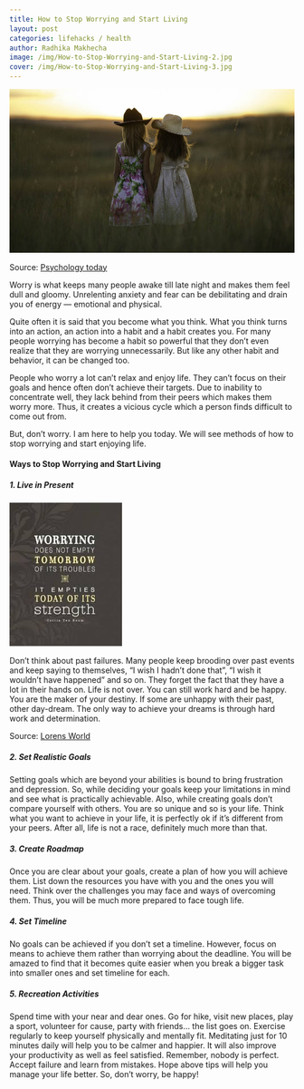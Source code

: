 ```yaml
---
title: How to Stop Worrying and Start Living
layout: post
categories: lifehacks / health
author: Radhika Makhecha
image: /img/How-to-Stop-Worrying-and-Start-Living-2.jpg
cover: /img/How-to-Stop-Worrying-and-Start-Living-3.jpg
---
```


![Existential - How to Stop Worrying and Start Living](/img/How-to-Stop-Worrying-and-Start-Living.jpg)

Source: [Psychology today](https://www.psychologytoday.com/)

Worry is what keeps many people awake till late night and makes them feel dull and gloomy. Unrelenting anxiety and fear can be debilitating and drain you of energy — emotional and physical.

Quite often it is said that you become what you think. What you think turns into an action, an action into a habit and a habit creates you. For many people worrying has become a habit so powerful that they don’t even realize that they are worrying unnecessarily. But like any other habit and behavior, it can be changed too.

People who worry a lot can’t relax and enjoy life. They can’t focus on their goals and hence often don’t achieve their targets. Due to inability to concentrate well, they lack behind from their peers which makes them worry more. Thus, it creates a vicious cycle which a person finds difficult to come out from.

But, don’t worry. I am here to help you today. We will see methods of how to stop worrying and start enjoying life.

#### Ways to Stop Worrying and Start Living

##### 1. Live in Present

![Existential - How to Stop Worrying and Start Living](/img/How-to-Stop-Worrying-and-Start-Living-4.jpg)

Don’t think about past failures. Many people keep brooding over past events and keep saying to themselves, “I wish I hadn’t done that”, “I wish it wouldn’t have happened” and so on. They forget the fact that they have a lot in their hands on. Life is not over. You can still work hard and be happy. You are the maker of your destiny. If some are unhappy with their past, other day-dream. The only way to achieve your dreams is through hard work and determination.

Source: [Lorens World](http://www.lorensworld.com)

##### 2. Set Realistic Goals
Setting goals which are beyond your abilities is bound to bring frustration and depression. So, while deciding your goals keep your limitations in mind and see what is practically achievable. Also, while creating goals don’t compare yourself with others. You are so unique and so is your life. Think what you want to achieve in your life, it is perfectly ok if it’s different from your peers. After all, life is not a race, definitely much more than that.

##### 3. Create Roadmap
Once you are clear about your goals, create a plan of how you will achieve them. List down the resources you have with you and the ones you will need. Think over the challenges you may face and ways of overcoming them. Thus, you will be much more prepared to face tough life.

##### 4. Set Timeline
No goals can be achieved if you don’t set a timeline. However, focus on means to achieve them rather than worrying about the deadline. You will be amazed to find that it becomes quite easier when you break a bigger task into smaller ones and set timeline for each.

##### 5. Recreation Activities
Spend time with your near and dear ones. Go for hike, visit new places, play a sport, volunteer for cause, party with friends… the list goes on. Exercise regularly to keep yourself physically and mentally fit. Meditating just for 10 minutes daily will help you to be calmer and happier. It will also improve your productivity as well as feel satisfied.
Remember, nobody is perfect. Accept failure and learn from mistakes.
Hope above tips will help you manage your life better. So, don’t worry, be happy!